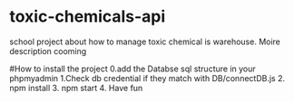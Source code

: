 # toxic-chemicals-api
school project about how to manage toxic chemical is warehouse. Moire description cooming 

#How to install the project
0.add the Databse sql structure in your phpmyadmin
1.Check db credential if they match with  DB/connectDB.js 
2. npm install
3. npm start
4. Have fun 
